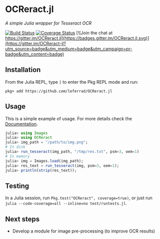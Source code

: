 # OCReract.jl

*A simple Julia wrapper for Tesseract OCR*

[![Build Status](https://travis-ci.org/leferrad/OCReract.jl.svg?branch=master)](https://travis-ci.org/leferrad/OCReract.jl)
[![Coverage Status](https://codecov.io/gh/leferrad/OCReract.jl/branch/master/graph/badge.svg)](https://codecov.io/gh/leferrad/OCReract.jl)
[![Join the chat at https://gitter.im/OCReract.jl](https://badges.gitter.im/OCReract.jl.svg)](https://gitter.im/OCReract-jl?utm_source=badge&utm_medium=badge&utm_campaign=pr-badge&utm_content=badge)

## Installation

From the Julia REPL, type `]` to enter the Pkg REPL mode and run:
```julia-repl
pkg> add https://github.com/leferrad/OCReract.jl
```

## Usage

This is a simple example of usage. For more details check the [Documentation]().

```julia
julia> using Images
julia> using OCReract
julia> img_path = "/path/to/img.png";
# In disk
julia> run_tesseract(img_path, "/tmp/res.txt", psm=3, oem=1)
# In memory
julia> img = Images.load(img_path);
julia> res_text = run_tesseract(img, psm=3, oem=1);
julia> println(strip(res_text));
```

## Testing

In a Julia session, run `Pkg.test("OCReract", coverage=true)`, or just run `julia --code-coverage=all --inline=no test/runtests.jl`.

## Next steps
- Develop a module for image pre-processing (to improve OCR results)

